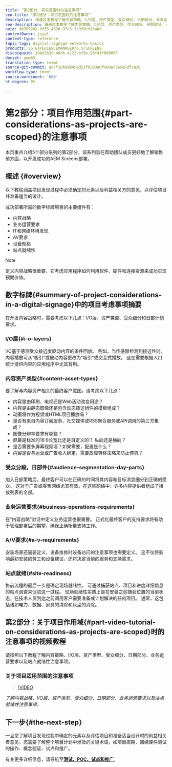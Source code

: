 ```yaml
---
title: “第2部分：项目范围时的注意事项”
seo-title: “第2部分：项目范围时的注意事项”
description: 请通过本教程了解内容策略、I/O层、资产类型、受众细分、日期部分、业务运营要求以及站点就绪性注意事项。
seo-description: 请通过本教程了解内容策略、I/O层、资产类型、受众细分、日期部分、业务运营要求以及站点就绪性注意事项。
uuid: 96359202-8f55-4330-97c5-fc8f8c916a8d
contentOwner: jsyal
content-type: reference
topic-tags: digital-signage-networks-basics
products: SG_EXPERIENCEMANAGER/6.5/SCREENS
discoiquuid: 10b81628-46db-4122-bf9e-96f41f080055
docset: aem65
translation-type: tm+mt
source-git-commit: ad7f18b99b45ed51f0393a0f608a75e5a5dfca30
workflow-type: tm+mt
source-wordcount: '666'
ht-degree: 0%

---
```



# 第2部分：项目作用范围{#part-considerations-as-projects-are-scoped}的注意事项

本页重点介绍5个部分系列的第2部分，该系列旨在帮助团队成员更好地了解销售前方面，以开发成功的AEM Screens部署。

## 概述 {#overview}

以下教程涵盖项目发现过程中必须确定的元素以及利益相关方的意见，以评估项目并准备适当的设计。

成功部署所需的数字标牌项目的主要组件有：

* 内容战略
* 业务运营要求
* IT和网络环境发现
* AV要求
* 设备规格
* 站点就绪性

>[!NOTE]
>
>定义内容战略很重要，它考虑应用程序如何利用软件、硬件和连接资源来成功实现预期价值。

## 数字标牌{#summary-of-project-considerations-in-a-digital-signage}中的项目考虑事项摘要

在开发内容战略时，需要考虑以下几点：I/O层、资产类型、受众细分和日部计划要求。

### I/O层{#i-o-layers}

I/O基于感测受众接近度驱动内容的条件回放。 例如，当传感器检测到接近性时，内容播放可从“吸引”或被动内容更改为“吸引”或交互式播放。 这在需要根据人口统计提供内容的应用程序中尤其有用。

### 内容资产类型{#content-asset-types}

要了解与内容资产相关的最终客户意图，请考虑以下几点：

* 内容是由印刷、电视还是Web活动改变用途？
* 内容是由静态图像还是包含动态馈送组件的模板组成？
* 动画将作为视频或HTML项目播放吗？
* 是否有来自内容订阅服务、社交媒体或RSS聚合服务或API调用的第三方集成？
* 图像分辨率要求有哪些？
* 屏幕是标准的16:9长宽比还是自定义的？ 纵向还是横向？
* 是否需要多屏幕视频墙？如果需要，配置是什么？
* 内容是否与运营或广告收入绑定，需要故障转移策略来防止停机？

### 受众分段，日部件{#audience-segmentation-day-parts}

加入日部策略后，最终客户可以在正确的时间将其内容和目标消息细分到正确的受众。 这对于广告或零售网络尤其有效，在这些网络中，许多内容提供者组成了播放列表的全部。

### 业务运营要求{#business-operations-requirements}

在“内容战略”对话中定义业务运营也很重要。 正式化最终客户的支持要求将有助于管理部署后的期望，确保正确衡量支持工作。

### A/V要求{#a-v-requirements}

安装场景还需要定义，设备维修时设备访问的注意事项也需要定义。 这不仅将影响最初安装的劳工和设备建议，还将决定当前的服务和支持需求。

### 站点就绪{#site-readiness}

售前流程的最后一步是确定现场就绪性。 可通过捕获站点、项目和进度详细信息的站点调查来促进这一过程。 现场就绪性实质上是在安装之前捕获位置的当前状态，在技术人员到达之前调用客户需要准备或计划解决的任何项目。 通常，这包括诸如电力、数据、家具的清除和灰尘的消除。

## 第2部分：关于项目作用域{#part-video-tutorial-on-considerations-as-projects-are-scoped}时的注意事项的视频教程

请按照以下教程了解内容策略、I/O层、资产类型、受众细分、日期部分、业务运营要求以及站点就绪性注意事项。

### 关于项目适用范围的注意事项

>[!VIDEO](https://video.tv.adobe.com/v/28380)

*了解内容战略、I/O层、资产类型、受众细分、日期部分、业务运营要求以及站点就绪性注意事项。*

## 下一步{#the-next-step}

一旦您了解项目发现过程中确定的元素以及评估项目和准备适当设计时的利益相关者意见，您需要了解整个项目计划中涉及的关键术语，如项目周期、围绕硬件测试的操作、概念验证、试点和推广。

有关更多详细信息，请导航至&#x200B;**[测试、POC、试点和推广](testing-pocs-pilots-rollouts.md)**。
